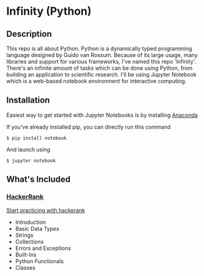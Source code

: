# Infinity (Python)


## Description

This repo is all about Python. Python is a dynamically typed programming language designed by Guido van Rossum. Because of its large usage, many libraries and support for various frameworks, I've named this repo 'Infinity'. There's an infinite amount of tasks which can be done using Python, from building an application to scientific research. I'll be using Jupyter Notebook which is a web-based notebook environment for interactive computing.


## Installation

Easiest way to get started with Jupyter Notebooks is by installing [Anaconda](https://www.anaconda.com/products/individual)

If you've already installed pip, you can directly run this command

```
$ pip install notebook
```
And launch using
```
$ jupyter notebook
```

## What's Included

### [HackerRank](/HackerRank)

  [Start practicing with hackerank](https://www.hackerrank.com/domains/python)
- Introduction
- Basic Data Types
- Strings 
- Collections
- Errors and Exceptions
- Built-Ins
- Python Functionals
- Classes


